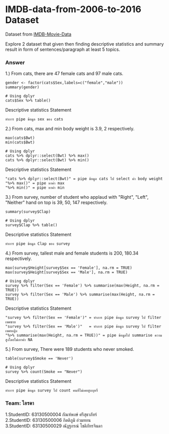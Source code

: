 # IMDB-data-from-2006-to-2016 Dataset

Dataset from [IMDB-Movie-Data](./IMDB-Movie-Data.csv)

Explore 2 dataset that given then finding descriptive statistics and summary result in form of sentences/paragraph at least 5 topics.

### Answer

1.) From cats, there are 47 female cats and 97 male cats.
```{R}
gender <- factor(cats$Sex,labels=c("female","male"))
summary(gender)

# Using dplyr
cats$Sex %>% table()
```
   Descriptive statistics Statement
```{R}
ทำการ pipe ข้อมูล sex ของ cats
```

2.) From cats, max and min body weight is 3.9, 2 respectively.
```{R}
max(cats$Bwt)
min(cats$Bwt)

# Using dplyr
cats %>% dplyr::select(Bwt) %>% max()
cats %>% dplyr::select(Bwt) %>% min()

```
   Descriptive statistics Statement
```{R}
"cats %>% dplyr::select(Bwt)" = pipe ข้อมูล cats ไป select ค่า body weight
"%>% max()" = pipe หาค่า max
"%>% min()" = pipe หาค่า min
```

3.) From survey, number of student who applaud with "Right", "Left", "Neither" hand on top is 39, 50, 147 respectively.
```{R}
summary(survey$Clap)

# Using dplyr
survey$Clap %>% table()
```
   Descriptive statistics Statement
```{R}
ทำการ pipe ข้อมูล Clap ของ survey
```

4.) From survey, tallest male and female students is 200, 180.34 respectively.
```{R}
max(survey$Height[survey$Sex == 'Female'], na.rm = TRUE)
max(survey$Height[survey$Sex == 'Male'], na.rm = TRUE)

# Using dplyr
survey %>% filter(Sex == 'Female') %>% summarise(max(Height, na.rm = TRUE))
survey %>% filter(Sex == 'Male') %>% summarise(max(Height, na.rm = TRUE))
```
   Descriptive statistics Statement
```{R}
"survey %>% filter(Sex == 'Female')" = ทำการ pipe ข้อมูล survey ไป filter เพศชาย
"survey %>% filter(Sex == 'Male')"   = ทำการ pipe ข้อมูล survey ไป filter เพศหญิง
"%>% summarise(max(Height, na.rm = TRUE))" = pipe ข้อมูลไป summarise ความสูงโดยไม่เอาค่า NA

```

5.) From survey, There were 189 students who never smoked.
```{R}
table(survey$Smoke == 'Never')

# Using dplyr
survey %>% count(Smoke == "Never")
```
   Descriptive statistics Statement
```{R}
ทำการ pipe ข้อมูล survey ไป count คนที่ไม่เคยสูบบุหรี่
```


### Team: ไอรดา

1.StudentID: 63130500004 กัณฑ์พงษ์ ศรีสุธาภัทร์ <br/>
2.StudentID: 63130500006 กิตติภูมิ อ่วมทอน <br/>
3.StudentID: 63130500029 ณัฏฐกรณ์ โชติภัทรจินดา <br/>
